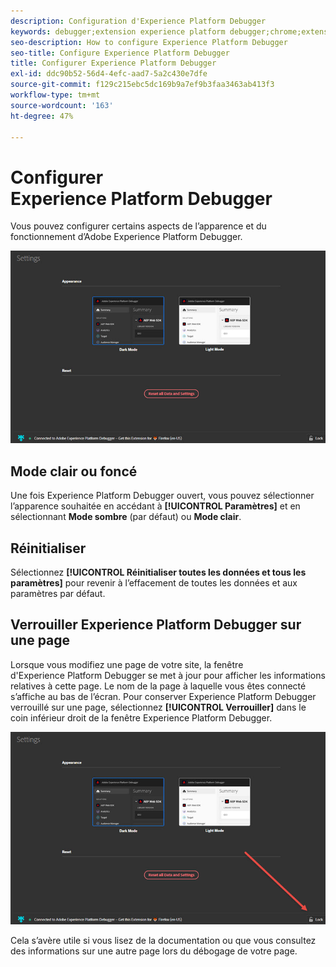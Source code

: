 ```yaml
---
description: Configuration d'Experience Platform Debugger
keywords: debugger;extension experience platform debugger;chrome;extension;configurer
seo-description: How to configure Experience Platform Debugger
seo-title: Configure Experience Platform Debugger
title: Configurer Experience Platform Debugger
exl-id: ddc90b52-56d4-4efc-aad7-5a2c430e7dfe
source-git-commit: f129c215ebc5dc169b9a7ef9b3faa3463ab413f3
workflow-type: tm+mt
source-wordcount: '163'
ht-degree: 47%

---
```


# Configurer Experience Platform Debugger

Vous pouvez configurer certains aspects de l’apparence et du fonctionnement d’Adobe Experience Platform Debugger.

![](images/settings.jpg)

## Mode clair ou foncé

Une fois Experience Platform Debugger ouvert, vous pouvez sélectionner l’apparence souhaitée en accédant à **[!UICONTROL Paramètres]** et en sélectionnant **Mode sombre** (par défaut) ou **Mode clair**.

## Réinitialiser

Sélectionnez **[!UICONTROL Réinitialiser toutes les données et tous les paramètres]** pour revenir à l’effacement de toutes les données et aux paramètres par défaut.

## Verrouiller Experience Platform Debugger sur une page

Lorsque vous modifiez une page de votre site, la fenêtre d&#39;Experience Platform Debugger se met à jour pour afficher les informations relatives à cette page. Le nom de la page à laquelle vous êtes connecté s’affiche au bas de l’écran. Pour conserver Experience Platform Debugger verrouillé sur une page, sélectionnez **[!UICONTROL Verrouiller]** dans le coin inférieur droit de la fenêtre Experience Platform Debugger.

![](images/lock.jpg)

Cela s’avère utile si vous lisez de la documentation ou que vous consultez des informations sur une autre page lors du débogage de votre page.
